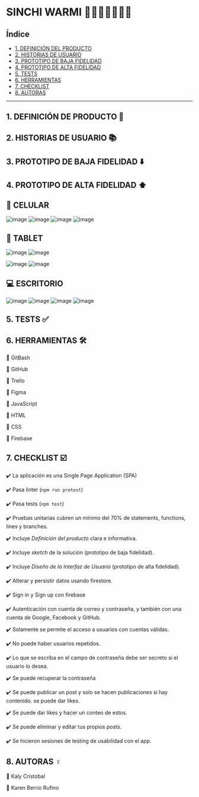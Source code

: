 # SINCHI WARMI 👩👩‍🦰👩‍🦱👱‍♀️

## Índice

* [1. DEFINICIÓN DEL PRODUCTO](#1-DEFINICIÓN-DEL-PRODUCTO)
* [2. HISTORIAS DE USUARIO](#2-HISTORIAS-DE-USUARIO)
* [3. PROTOTIPO DE BAJA FIDELIDAD](#3-PROTOTIPO-DE-BAJA-FIDELIDAD)
* [4. PROTOTIPO DE ALTA FIDELIDAD](#4-PROTOTIPO-DE-ALTA-FIDELIDAD)
* [5. TESTS](#5-TESTS)
* [6. HERRAMIENTAS](#6-HERRAMIENTAS)
* [7. CHECKLIST](#7-CHECKLIST)
* [8. AUTORAS](#8-AUTORAS)

***
## 1. DEFINICIÓN DE PRODUCTO 📝



## 2. HISTORIAS DE USUARIO 📚


## 3. PROTOTIPO DE BAJA FIDELIDAD ⬇️


## 4. PROTOTIPO DE ALTA FIDELIDAD ⬆️

  ## 📱 CELULAR

  ![image](https://user-images.githubusercontent.com/91863929/152290207-e99cb4cd-4168-42d4-ae06-51666cd94b63.png)
  ![image](https://user-images.githubusercontent.com/91863929/152290474-7058582a-6110-465a-a5b1-ef96783049f9.png)
  ![image](https://user-images.githubusercontent.com/91863929/152290322-9ac80e98-4f72-482b-882b-e622896d114c.png)
  ![image](https://user-images.githubusercontent.com/91863929/152290367-fd3d421a-b442-48a8-a5b9-e4b469f4ad8c.png)

  ## 📓 TABLET

  ![image](https://user-images.githubusercontent.com/91863929/152291082-0f5736e8-1820-4f78-b3ec-de25b7d588a6.png)
  ![image](https://user-images.githubusercontent.com/91863929/152291743-8b727356-fe7f-4d94-b696-00b80aa37083.png)

  ![image](https://user-images.githubusercontent.com/91863929/152291868-eaa0743b-1544-4313-bce3-796c6c6a530d.png)
  ![image](https://user-images.githubusercontent.com/91863929/152291222-4bd64778-26f4-47d1-b4b7-7c69a64b1670.png)

  ## 💻 ESCRITORIO

  ![image](https://user-images.githubusercontent.com/91863929/152291352-b6d0ee39-7205-4a04-bd2d-a8757695063d.png)
  ![image](https://user-images.githubusercontent.com/91863929/152291417-a124d69a-3c75-459c-9a63-ee1dbff3bb0b.png)
  ![image](https://user-images.githubusercontent.com/91863929/152291499-4c4ea703-2176-4ffb-bf90-ec1eb25c306f.png)
  ![image](https://user-images.githubusercontent.com/91863929/152291611-e92e9fd4-2d36-4f9f-89fc-40c54bb6ff92.png)

## 5. TESTS ✅


## 6. HERRAMIENTAS 🛠️

  📌 GitBash
  
  📌 GitHub
  
  📌 Trello
  
  📌 Figma
  
  📌 JavaScript
  
  📌 HTML
  
  📌 CSS
  
  📌 Firebase

## 7. CHECKLIST ☑️	

  ✔️ La aplicación es una Single Page Application (SPA)
  
  ✔️ Pasa linter (`npm run pretest`)
  
  ✔️ Pasa tests (`npm test`)
  
  ✔️ Pruebas unitarias cubren un mínimo del 70% de statements, functions, lines y branches.
  
  ✔️ Incluye _Definición del producto_ clara e informativa.
  
  ✔️ Incluye _sketch_ de la solución (prototipo de baja fidelidad).
  
  ✔️ Incluye _Diseño de la Interfaz de Usuario_ (prototipo de alta fidelidad).
  
  ✔️ Alterar y persistir datos usando firestore.
  
  ✔️ Sign in y Sign up con firebase
  
  ✔️ Autenticación con cuenta de correo y contraseña, y también con una cuenta de Google, Facebook y GitHub.
  
  ✔️ Solamente se permite el acceso a usuarios con cuentas válidas.
  
  ✔️ No puede haber usuarios repetidos.
  
  ✔️ Lo que se escriba en el campo de contraseña debe ser secreto si el usuario lo desea.
  
  ✔️ Se puede recuperar la contraseña
  
  ✔️ Se puede publicar un post y solo se hacen publicaciones si hay contenido. se puede dar likes.
  
  ✔️ Se puede dar likes y hacer un conteo de estos.
  
  ✔️ Se puede eliminar y editar tus propios posts.
  
  ✔️ Se hicieron sesiones de testing de usabilidad con el app.


## 8. AUTORAS ♀️

  📌 Kaly Cristobal

  📌 Karen Berrio Rufino



